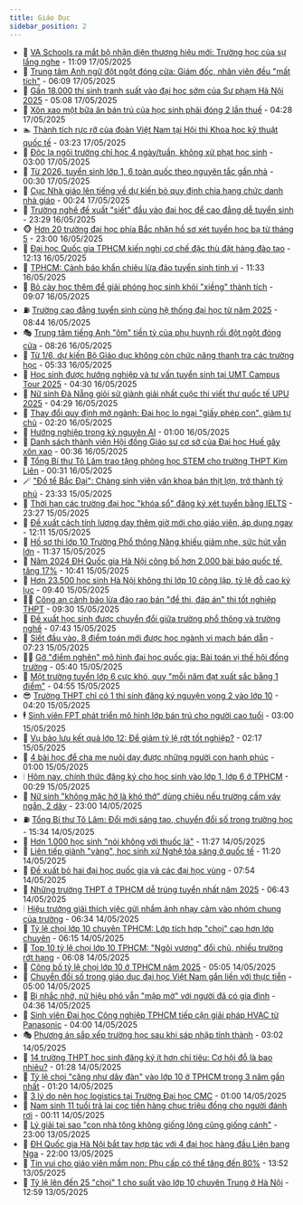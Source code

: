 ```yaml
---
title: Giáo Dục
sidebar_position: 2
---
```


<!-- dantri-giao-duc:START -->
- 🤡 [VA Schools ra mắt bộ nhận diện thương hiệu mới: Trường học của sự lắng nghe](https://dantri.com.vn/giao-duc/va-schools-ra-mat-bo-nhan-dien-thuong-hieu-moi-truong-hoc-cua-su-lang-nghe-20250517175551586.htm) - 11:09 17/05/2025
- 🗽 [Trung tâm Anh ngữ đột ngột đóng cửa: Giám đốc, nhân viên đều &quot;mất tích&quot;](https://dantri.com.vn/giao-duc/trung-tam-anh-ngu-dot-ngot-dong-cua-giam-doc-nhan-vien-deu-mat-tich-20250517114135281.htm) - 06:09 17/05/2025
- 🚦 [Gần 18.000 thí sinh tranh suất vào đại học sớm của Sư phạm Hà Nội 2025](https://dantri.com.vn/giao-duc/gan-18000-thi-sinh-tranh-suat-vao-dai-hoc-som-cua-su-pham-ha-noi-2025-20250517115248080.htm) - 05:08 17/05/2025
- 🌋 [Xôn xao một bữa ăn bán trú của học sinh phải đóng 2 lần thuế](https://dantri.com.vn/giao-duc/xon-xao-mot-bua-an-ban-tru-cua-hoc-sinh-phai-dong-2-lan-thue-20250517094259123.htm) - 04:28 17/05/2025
- 🏊 [Thành tích rực rỡ của đoàn Việt Nam tại Hội thi Khoa học kỹ thuật quốc tế](https://dantri.com.vn/giao-duc/thanh-tich-ruc-ro-cua-doan-viet-nam-tai-hoi-thi-khoa-hoc-ky-thuat-quoc-te-20250517092948321.htm) - 03:23 17/05/2025
- 🎃 [Độc lạ ngôi trường chỉ học 4 ngày/tuần, không xử phạt học sinh](https://dantri.com.vn/giao-duc/doc-la-ngoi-truong-chi-hoc-4-ngaytuan-khong-xu-phat-hoc-sinh-20250516143458303.htm) - 03:00 17/05/2025
- 💄 [Từ 2026, tuyển sinh lớp 1, 6 toàn quốc theo nguyên tắc gần nhà](https://dantri.com.vn/giao-duc/tu-2026-tuyen-sinh-lop-1-6-toan-quoc-theo-nguyen-tac-gan-nha-20250517072043678.htm) - 00:30 17/05/2025
- 🦅 [Cục Nhà giáo lên tiếng về dự kiến bỏ quy định chia hạng chức danh nhà giáo](https://dantri.com.vn/giao-duc/cuc-nha-giao-len-tieng-ve-du-kien-bo-quy-dinh-chia-hang-chuc-danh-nha-giao-20250517065654844.htm) - 00:24 17/05/2025
- 🚦 [Trường nghề đề xuất &quot;siết&quot; đầu vào đại học để cao đẳng dễ tuyển sinh](https://dantri.com.vn/giao-duc/truong-nghe-de-xuat-siet-dau-vao-dai-hoc-de-cao-dang-de-tuyen-sinh-20250517002922481.htm) - 23:29 16/05/2025
- 🐵 [Hơn 20 trường đại học phía Bắc nhận hồ sơ xét tuyển học bạ từ tháng 5](https://dantri.com.vn/giao-duc/hon-20-truong-dai-hoc-phia-bac-nhan-ho-so-xet-tuyen-hoc-ba-tu-thang-5-20250516220058275.htm) - 23:00 16/05/2025
- 🐘 [Đại học Quốc gia TPHCM kiến nghị cơ chế đặc thù đặt hàng đào tạo](https://dantri.com.vn/giao-duc/dai-hoc-quoc-gia-tphcm-kien-nghi-co-che-dac-thu-dat-hang-dao-tao-20250516172049560.htm) - 12:13 16/05/2025
- 🦏 [TPHCM: Cảnh báo khẩn chiêu lừa đảo tuyển sinh tinh vi](https://dantri.com.vn/giao-duc/tphcm-canh-bao-khan-chieu-lua-dao-tuyen-sinh-tinh-vi-20250516182911071.htm) - 11:33 16/05/2025
- 💼 [Bỏ cày học thêm để giải phóng học sinh khỏi &quot;xiềng&quot; thành tích](https://dantri.com.vn/giao-duc/bo-cay-hoc-them-de-giai-phong-hoc-sinh-khoi-xieng-thanh-tich-20250516160001999.htm) - 09:07 16/05/2025
- ⛽️ [Trường cao đẳng tuyển sinh cùng hệ thống đại học từ năm 2025](https://dantri.com.vn/giao-duc/truong-cao-dang-tuyen-sinh-cung-he-thong-dai-hoc-tu-nam-2025-20250516141220982.htm) - 08:44 16/05/2025
- 🎭 [Trung tâm tiếng Anh &quot;ôm&quot; tiền tỷ của phụ huynh rồi đột ngột đóng cửa](https://dantri.com.vn/giao-duc/trung-tam-tieng-anh-om-tien-ty-cua-phu-huynh-roi-dot-ngot-dong-cua-20250516151631617.htm) - 08:26 16/05/2025
- 🎃 [Từ 1/6, dự kiến Bộ Giáo dục không còn chức năng thanh tra các trường học](https://dantri.com.vn/giao-duc/tu-16-du-kien-bo-giao-duc-khong-con-chuc-nang-thanh-tra-cac-truong-hoc-20250516112919598.htm) - 05:33 16/05/2025
- 🚀 [Học sinh được hướng nghiệp và tư vấn tuyển sinh tại UMT Campus Tour 2025](https://dantri.com.vn/giao-duc/hoc-sinh-duoc-huong-nghiep-va-tu-van-tuyen-sinh-tai-umt-campus-tour-2025-20250516105752748.htm) - 04:30 16/05/2025
- 👀 [Nữ sinh Đà Nẵng giỏi sử giành giải nhất cuộc thi viết thư quốc tế UPU 2025](https://dantri.com.vn/giao-duc/nu-sinh-da-nang-gioi-su-gianh-giai-nhat-cuoc-thi-viet-thu-quoc-te-upu-2025-20250516105230001.htm) - 04:29 16/05/2025
- 🌝 [Thay đổi quy định mở ngành: Đại học lo ngại &quot;giấy phép con&quot;, giảm tự chủ](https://dantri.com.vn/giao-duc/thay-doi-quy-dinh-mo-nganh-dai-hoc-lo-ngai-giay-phep-con-giam-tu-chu-20250516073811744.htm) - 02:20 16/05/2025
- 🤗 [Hướng nghiệp trong kỷ nguyên AI](https://dantri.com.vn/giao-duc/huong-nghiep-trong-ky-nguyen-ai-20250515223534060.htm) - 01:00 16/05/2025
- 🦄 [Danh sách thành viên Hội đồng Giáo sư cơ sở của Đại học Huế gây xôn xao](https://dantri.com.vn/giao-duc/danh-sach-thanh-vien-hoi-dong-giao-su-co-so-cua-dai-hoc-hue-gay-xon-xao-20250515192918602.htm) - 00:36 16/05/2025
- 🦍 [Tổng Bí thư Tô Lâm trao tặng phòng học STEM cho trường THPT Kim Liên](https://dantri.com.vn/giao-duc/tong-bi-thu-to-lam-trao-tang-phong-hoc-stem-cho-truong-thpt-kim-lien-20250515221100407.htm) - 00:31 16/05/2025
- 🪄 [&quot;Đồ tể Bắc Đại&quot;: Chàng sinh viên văn khoa bán thịt lợn, trở thành tỷ phú](https://dantri.com.vn/giao-duc/do-te-bac-dai-chang-sinh-vien-van-khoa-ban-thit-lon-tro-thanh-ty-phu-20250514203651987.htm) - 23:33 15/05/2025
- 🦆 [Thời hạn các trường đại học &quot;khóa sổ&quot; đăng ký xét tuyển bằng IELTS](https://dantri.com.vn/giao-duc/thoi-han-cac-truong-dai-hoc-khoa-so-dang-ky-xet-tuyen-bang-ielts-20250515225125946.htm) - 23:27 15/05/2025
- 🚀 [Đề xuất cách tính lương dạy thêm giờ mới cho giáo viên, áp dụng ngay](https://dantri.com.vn/giao-duc/de-xuat-cach-tinh-luong-day-them-gio-moi-cho-giao-vien-ap-dung-ngay-20250515190827835.htm) - 12:11 15/05/2025
- 🦒 [Hồ sơ thi lớp 10 Trường Phổ thông Năng khiếu giảm nhẹ, sức hút vẫn lớn](https://dantri.com.vn/giao-duc/ho-so-thi-lop-10-truong-pho-thong-nang-khieu-giam-nhe-suc-hut-van-lon-20250515183806734.htm) - 11:37 15/05/2025
- 🤡 [Năm 2024 ĐH Quốc gia Hà Nội công bố hơn 2.000 bài báo quốc tế, tăng 17%](https://dantri.com.vn/giao-duc/nam-2024-dh-quoc-gia-ha-noi-cong-bo-hon-2000-bai-bao-quoc-te-tang-17-20250515172139331.htm) - 10:41 15/05/2025
- 🤔 [Hơn 23.500 học sinh Hà Nội không thi lớp 10 công lập, tỷ lệ đỗ cao kỷ lục](https://dantri.com.vn/giao-duc/hon-23500-hoc-sinh-ha-noi-khong-thi-lop-10-cong-lap-ty-le-do-cao-ky-luc-20250515160855829.htm) - 09:40 15/05/2025
- 🧑‍💻 [Công an cảnh báo lừa đảo rao bán &quot;đề thi, đáp án&quot; thi tốt nghiệp THPT](https://dantri.com.vn/giao-duc/cong-an-canh-bao-lua-dao-rao-ban-de-thi-dap-an-thi-tot-nghiep-thpt-20250515145147923.htm) - 09:30 15/05/2025
- 🤡 [Đề xuất học sinh được chuyển đổi giữa trường phổ thông và trường nghề](https://dantri.com.vn/giao-duc/de-xuat-hoc-sinh-duoc-chuyen-doi-giua-truong-pho-thong-va-truong-nghe-20250515143733037.htm) - 07:43 15/05/2025
- 🧠 [Siết đầu vào, 8 điểm toán mới được học ngành vi mạch bán dẫn](https://dantri.com.vn/giao-duc/siet-dau-vao-8-diem-toan-moi-duoc-hoc-nganh-vi-mach-ban-dan-20250515135247068.htm) - 07:23 15/05/2025
- 🧑‍💻 [Gỡ &quot;điểm nghẽn&quot; mô hình đại học quốc gia: Bài toán vị thế hội đồng trường](https://dantri.com.vn/giao-duc/go-diem-nghen-mo-hinh-dai-hoc-quoc-gia-bai-toan-vi-the-hoi-dong-truong-20250515123518945.htm) - 05:40 15/05/2025
- 🧠 [Một trường tuyển lớp 6 cực khó, quy &quot;mỗi năm đạt xuất sắc bằng 1 điểm&quot;](https://dantri.com.vn/giao-duc/mot-truong-tuyen-lop-6-cuc-kho-quy-moi-nam-dat-xuat-sac-bang-1-diem-20250515113843175.htm) - 04:55 15/05/2025
- 😎 [Trường THPT chỉ có 1 thí sinh đăng ký nguyện vọng 2 vào lớp 10](https://dantri.com.vn/giao-duc/truong-thpt-chi-co-1-thi-sinh-dang-ky-nguyen-vong-2-vao-lop-10-20250515111130745.htm) - 04:20 15/05/2025
- 🕴 [Sinh viên FPT phát triển mô hình lớp bán trú cho người cao tuổi](https://dantri.com.vn/giao-duc/sinh-vien-fpt-phat-trien-mo-hinh-lop-ban-tru-cho-nguoi-cao-tuoi-20250515100131974.htm) - 03:00 15/05/2025
- 🧠 [Vụ bảo lưu kết quả lớp 12: Để giảm tỷ lệ rớt tốt nghiệp?](https://dantri.com.vn/giao-duc/vu-bao-luu-ket-qua-lop-12-de-giam-ty-le-rot-tot-nghiep-20250515080017019.htm) - 02:17 15/05/2025
- 🚀 [4 bài học để cha mẹ nuôi dạy được những người con hạnh phúc](https://dantri.com.vn/giao-duc/4-bai-hoc-de-cha-me-nuoi-day-duoc-nhung-nguoi-con-hanh-phuc-20250514115624011.htm) - 01:00 15/05/2025
- 🕯 [Hôm nay, chính thức đăng ký cho học sinh vào lớp 1, lớp 6 ở TPHCM](https://dantri.com.vn/giao-duc/hom-nay-chinh-thuc-dang-ky-cho-hoc-sinh-vao-lop-1-lop-6-o-tphcm-20250515070131306.htm) - 00:29 15/05/2025
- 🧰 [Nữ sinh &quot;không mặc hở là khó thở&quot; dùng chiêu nếu trường cấm váy ngắn, 2 dây](https://dantri.com.vn/giao-duc/nu-sinh-khong-mac-ho-la-kho-tho-dung-chieu-neu-truong-cam-vay-ngan-2-day-20250514142357220.htm) - 23:00 14/05/2025
- ⛽️ [Tổng Bí thư Tô Lâm: Đổi mới sáng tạo, chuyển đổi số trong trường học](https://dantri.com.vn/xa-hoi/tong-bi-thu-to-lam-doi-moi-sang-tao-chuyen-doi-so-trong-truong-hoc-20250514223332728.htm) - 15:34 14/05/2025
- 🤖 [Hơn 1.000 học sinh &quot;nói không với thuốc lá&quot;](https://dantri.com.vn/giao-duc/hon-1000-hoc-sinh-noi-khong-voi-thuoc-la-20250514164400429.htm) - 11:27 14/05/2025
- 🦍 [Liên tiếp giành &quot;vàng&quot;, học sinh xứ Nghệ tỏa sáng ở quốc tế](https://dantri.com.vn/giao-duc/lien-tiep-gianh-vang-hoc-sinh-xu-nghe-toa-sang-o-quoc-te-20250514150046254.htm) - 11:20 14/05/2025
- 🐘 [Đề xuất bỏ hai đại học quốc gia và các đại học vùng](https://dantri.com.vn/giao-duc/de-xuat-bo-hai-dai-hoc-quoc-gia-va-cac-dai-hoc-vung-20250514144416536.htm) - 07:54 14/05/2025
- 🌊 [Những trường THPT ở TPHCM dễ trúng tuyển nhất năm 2025](https://dantri.com.vn/giao-duc/nhung-truong-thpt-o-tphcm-de-trung-tuyen-nhat-nam-2025-20250514110403653.htm) - 06:43 14/05/2025
- 🕯 [Hiệu trưởng giải thích việc gửi nhầm ảnh nhạy cảm vào nhóm chung của trường](https://dantri.com.vn/giao-duc/hieu-truong-giai-thich-viec-gui-nham-anh-nhay-cam-vao-nhom-chung-cua-truong-20250513072130681.htm) - 06:34 14/05/2025
- 🐎 [Tỷ lệ chọi lớp 10 chuyên TPHCM: Lớp tích hợp &quot;chọi&quot; cao hơn lớp chuyên](https://dantri.com.vn/giao-duc/ty-le-choi-lop-10-chuyen-tphcm-lop-tich-hop-choi-cao-hon-lop-chuyen-20250514084649987.htm) - 06:15 14/05/2025
- 🐻 [Top 10 tỷ lệ chọi lớp 10 TPHCM: &quot;Ngôi vương&quot; đổi chủ, nhiều trường rớt hạng](https://dantri.com.vn/giao-duc/top-10-ty-le-choi-lop-10-tphcm-ngoi-vuong-doi-chu-nhieu-truong-rot-hang-20250514103140422.htm) - 06:08 14/05/2025
- 🐎 [Công bố tỷ lệ chọi lớp 10 ở TPHCM năm 2025](https://dantri.com.vn/giao-duc/cong-bo-ty-le-choi-lop-10-o-tphcm-nam-2025-20250514102254089.htm) - 05:05 14/05/2025
- 🫣 [Chuyển đổi số trong giáo dục đại học Việt Nam gắn liền với thực tiễn](https://dantri.com.vn/giao-duc/chuyen-doi-so-trong-giao-duc-dai-hoc-viet-nam-gan-lien-voi-thuc-tien-20250514104852183.htm) - 05:00 14/05/2025
- 🤭 [Bị nhắc nhở, nữ hiệu phó vẫn &quot;mập mờ&quot; với người đã có gia đình](https://dantri.com.vn/giao-duc/bi-nhac-nho-nu-hieu-pho-van-map-mo-voi-nguoi-da-co-gia-dinh-20250514105608461.htm) - 04:36 14/05/2025
- 🥳 [Sinh viên Đại học Công nghiệp TPHCM tiếp cận giải pháp HVAC từ Panasonic](https://dantri.com.vn/giao-duc/sinh-vien-dai-hoc-cong-nghiep-tphcm-tiep-can-giai-phap-hvac-tu-panasonic-20250514102038303.htm) - 04:00 14/05/2025
- 🎭 [Phương án sắp xếp trường học sau khi sáp nhập tỉnh thành](https://dantri.com.vn/giao-duc/phuong-an-sap-xep-truong-hoc-sau-khi-sap-nhap-tinh-thanh-20250514095040856.htm) - 03:02 14/05/2025
- 🥸 [14 trường THPT học sinh đăng ký ít hơn chỉ tiêu: Cơ hội đỗ là bao nhiêu?](https://dantri.com.vn/giao-duc/14-truong-thpt-hoc-sinh-dang-ky-it-hon-chi-tieu-co-hoi-do-la-bao-nhieu-20250514081631985.htm) - 01:28 14/05/2025
- 🦣 [Tỷ lệ chọi &quot;căng như dây đàn&quot; vào lớp 10 ở TPHCM trong 3 năm gần nhất](https://dantri.com.vn/giao-duc/ty-le-choi-cang-nhu-day-dan-vao-lop-10-o-tphcm-trong-3-nam-gan-nhat-20250514081000241.htm) - 01:20 14/05/2025
- 🤔 [3 lý do nên học logistics tại Trường Đại học CMC](https://dantri.com.vn/giao-duc/3-ly-do-nen-hoc-logistics-tai-truong-dai-hoc-cmc-20250513162338194.htm) - 01:00 14/05/2025
- 🦣 [Nam sinh 11 tuổi trả lại cọc tiền hàng chục triệu đồng cho người đánh rơi](https://dantri.com.vn/giao-duc/nam-sinh-11-tuoi-tra-lai-coc-tien-hang-chuc-trieu-dong-cho-nguoi-danh-roi-20250513173129006.htm) - 00:11 14/05/2025
- 🐲 [Lý giải tại sao &quot;con nhà tông không giống lông cũng giống cánh&quot;](https://dantri.com.vn/giao-duc/ly-giai-tai-sao-con-nha-tong-khong-giong-long-cung-giong-canh-20250513212539039.htm) - 23:00 13/05/2025
- 🔭 [ĐH Quốc gia Hà Nội bắt tay hợp tác với 4 đại học hàng đầu Liên bang Nga](https://dantri.com.vn/giao-duc/dh-quoc-gia-ha-noi-bat-tay-hop-tac-voi-4-dai-hoc-hang-dau-lien-bang-nga-20250513220310147.htm) - 22:00 13/05/2025
- 🥷 [Tin vui cho giáo viên mầm non: Phụ cấp có thể tăng đến 80%](https://dantri.com.vn/giao-duc/tin-vui-cho-giao-vien-mam-non-phu-cap-co-the-tang-den-80-20250513204319960.htm) - 13:52 13/05/2025
- 🎊 [Tỷ lệ lên đến 25 &quot;chọi&quot; 1 cho suất vào lớp 10 chuyên Trung ở Hà Nội](https://dantri.com.vn/giao-duc/ty-le-len-den-25-choi-1-cho-suat-vao-lop-10-chuyen-trung-o-ha-noi-20250513195216523.htm) - 12:59 13/05/2025<!-- dantri-giao-duc:END -->
